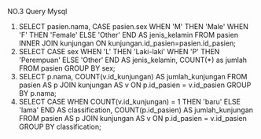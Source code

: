 NO.3 Query Mysql

1. SELECT pasien.nama, CASE pasien.sex   WHEN 'M' THEN 'Male' WHEN 'F' THEN 'Female' ELSE 'Other' END AS jenis_kelamin FROM pasien INNER JOIN kunjungan ON kunjungan.id_pasien=pasien.id_pasien;
2. SELECT 
    CASE sex
        WHEN 'L' THEN 'Laki-laki'
        WHEN 'P' THEN 'Perempuan'
        ELSE 'Other'
    END AS jenis_kelamin,
    COUNT(*) as jumlah
FROM pasien
GROUP BY sex;
3. SELECT p.nama, COUNT(v.id_kunjungan) AS jumlah_kunjungan
FROM pasien AS p
JOIN kunjungan AS v ON p.id_pasien = v.id_pasien
GROUP BY p.nama;
4. SELECT
  CASE
    WHEN COUNT(v.id_kunjungan) = 1 THEN 'baru'
    ELSE 'lama'
  END AS classification,
  COUNT(p.id_pasien) AS jumlah_kunjungan
FROM pasien AS p
JOIN kunjungan AS v ON p.id_pasien = v.id_pasien
GROUP BY classification;
